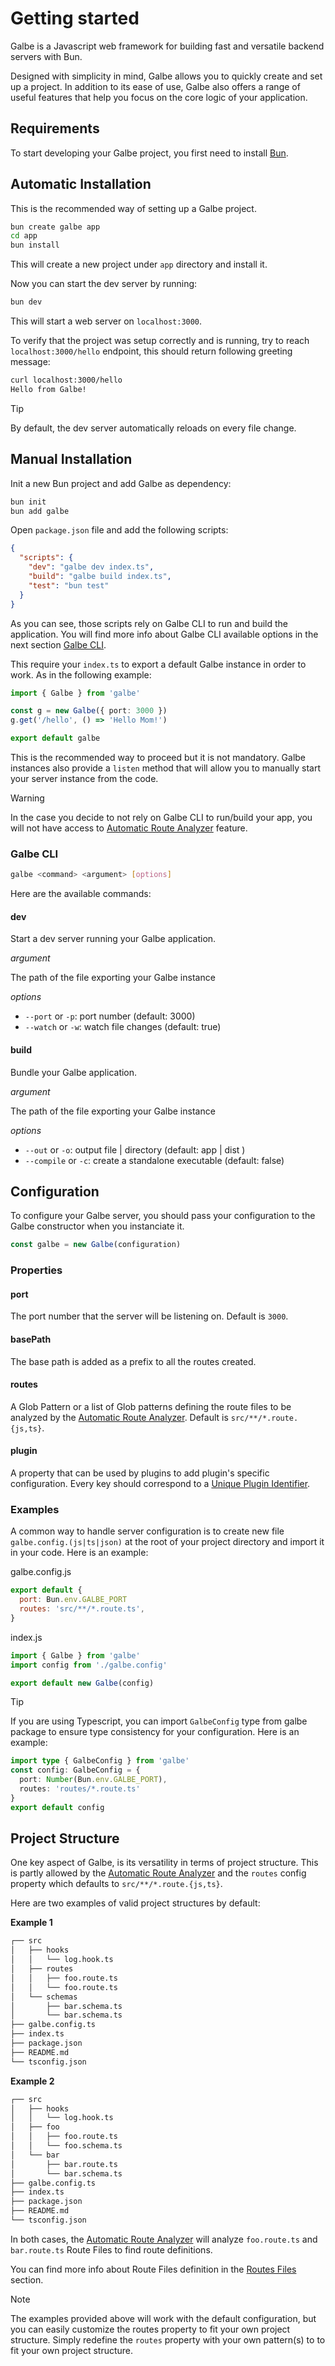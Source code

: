 # Getting started

Galbe is a Javascript web framework for building fast and versatile backend servers with Bun.

Designed with simplicity in mind, Galbe allows you to quickly create and set up a project. In addition to its ease of use, Galbe also offers a range of useful features that help you focus on the core logic of your application.

## Requirements

To start developing your Galbe project, you first need to install [Bun](https://bun.sh).

## Automatic Installation

This is the recommended way of setting up a Galbe project.

```bash
bun create galbe app
cd app
bun install
```

This will create a new project under `app` directory and install it.

Now you can start the dev server by running:

```bash
bun dev
```

This will start a web server on `localhost:3000`.

To verify that the project was setup correctly and is running, try to reach `localhost:3000/hello` endpoint, this should return following greeting message:

```bash
curl localhost:3000/hello
Hello from Galbe!
```

> [!TIP]  
> By default, the dev server automatically reloads on every file change.

## Manual Installation

Init a new Bun project and add Galbe as dependency:

```bash
bun init
bun add galbe
```

Open `package.json` file and add the following scripts:

```json
{
  "scripts": {
    "dev": "galbe dev index.ts",
    "build": "galbe build index.ts",
    "test": "bun test"
  }
}
```

As you can see, those scripts rely on Galbe CLI to run and build the application. You will find more info about Galbe CLI available options in the next section [Galbe CLI](#galbe-cli).

This require your `index.ts` to export a default Galbe instance in order to work. As in the following example:

```ts
import { Galbe } from 'galbe'

const g = new Galbe({ port: 3000 })
g.get('/hello', () => 'Hello Mom!')

export default galbe
```

This is the recommended way to proceed but it is not mandatory. Galbe instances also provide a `listen` method that will allow you to manually start your server instance from the code.

> [!WARNING]
> In the case you decide to not rely on Galbe CLI to run/build your app, you will not have access to [Automatic Route Analyzer](routes.md#automatic-route-analyzer) feature.

### Galbe CLI

```bash
galbe <command> <argument> [options]
```

Here are the available commands:

#### dev

Start a dev server running your Galbe application.

_argument_

The path of the file exporting your Galbe instance

_options_

- `--port` or `-p`: port number (default: 3000)
- `--watch` or `-w`: watch file changes (default: true)

#### build

Bundle your Galbe application.

_argument_

The path of the file exporting your Galbe instance

_options_

- `--out` or `-o`: output file | directory (default: app | dist )
- `--compile` or `-c`: create a standalone executable (default: false)

## Configuration

To configure your Galbe server, you should pass your configuration to the Galbe constructor when you instanciate it.

```ts
const galbe = new Galbe(configuration)
```

### Properties

#### port

The port number that the server will be listening on. Default is `3000`.

#### basePath

The base path is added as a prefix to all the routes created.

#### routes

A Glob Pattern or a list of Glob patterns defining the route files to be analyzed by the [Automatic Route Analyzer](routes.md#automatic-route-analyzer). Default is `src/**/*.route.{js,ts}`.

#### plugin

A property that can be used by plugins to add plugin's specific configuration. Every key should correspond to a [Unique Plugin Identifier](plugins.md).

### Examples

A common way to handle server configuration is to create new file `galbe.config.(js|ts|json)` at the root of your project directory and import it in your code. Here is an example:

galbe.config.js

```js
export default {
  port: Bun.env.GALBE_PORT
  routes: 'src/**/*.route.ts',
}
```

index.js

```js
import { Galbe } from 'galbe'
import config from './galbe.config'

export default new Galbe(config)
```

> [!TIP]  
> If you are using Typescript, you can import `GalbeConfig` type from galbe package to ensure type consistency for your configuration. Here is an example:
>
> ```ts
> import type { GalbeConfig } from 'galbe'
> const config: GalbeConfig = {
>   port: Number(Bun.env.GALBE_PORT),
>   routes: 'routes/*.route.ts'
> }
> export default config
> ```

## Project Structure

One key aspect of Galbe, is its versatility in terms of project structure. This is partly allowed by the [Automatic Route Analyzer](routes.md#automatic-route-analyzer) and the `routes` config property which defaults to `src/**/*.route.{js,ts}`.

Here are two examples of valid project structures by default:

**Example 1**

```txt
┌── src
│   ├── hooks
│   │   └── log.hook.ts
│   ├── routes
│   │   ├── foo.route.ts
│   │   └── foo.route.ts
│   └── schemas
│       ├── bar.schema.ts
│       └── bar.schema.ts
├── galbe.config.ts
├── index.ts
├── package.json
├── README.md
└── tsconfig.json
```

**Example 2**

```txt
┌── src
│   ├── hooks
│   │   └── log.hook.ts
│   ├── foo
│   │   ├── foo.route.ts
│   │   └── foo.schema.ts
│   └── bar
│       ├── bar.route.ts
│       └── bar.schema.ts
├── galbe.config.ts
├── index.ts
├── package.json
├── README.md
└── tsconfig.json
```

In both cases, the [Automatic Route Analyzer](routes.md#automatic-route-analyzer) will analyze `foo.route.ts` and `bar.route.ts` Route Files to find route definitions.

You can find more info about Route Files definition in the [Routes Files](routes.md#route-files) section.

> [!NOTE]
> The examples provided above will work with the default configuration, but you can easily customize the routes property to fit your own project structure. Simply redefine the `routes` property with your own pattern(s) to to fit your own project structure.
